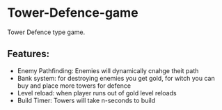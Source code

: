 # Tower-Defence-game
Tower Defence type game.


## Features:
- Enemy Pathfinding: Enemies will dynamically cnahge theit path
- Bank system: for destroying enemies you get gold, for witch you can buy and place more towers for defence  
- Level reload: when player runs out of gold level reloads 
- Build Timer: Towers will take n-seconds to build
